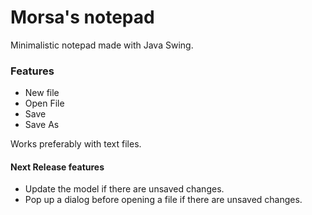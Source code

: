 # Morsa's notepad

Minimalistic notepad made with Java Swing.

### Features

- New file
- Open File
- Save
- Save As

Works preferably with text files.

#### Next Release features

- Update the model if there are unsaved changes.
- Pop up a dialog before opening a file if there are unsaved changes.